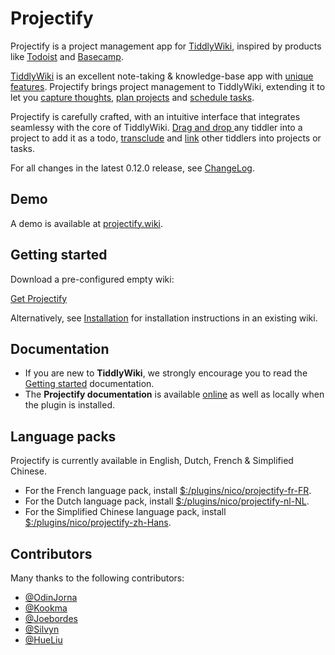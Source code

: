 <h1 class="">Projectify</h1><p>Projectify is a project management app for <a class="tc-tiddlylink-external" href="https://tiddlywiki.com" rel="noopener noreferrer" target="_blank">TiddlyWiki</a>, inspired by products like <a class="tc-tiddlylink-external" href="https://todoist.com" rel="noopener noreferrer" target="_blank">Todoist</a> and <a class="tc-tiddlylink-external" href="https://basecamp.com" rel="noopener noreferrer" target="_blank">Basecamp</a>. </p><p><a class="tc-tiddlylink-external" href="https://tiddlywiki.com" rel="noopener noreferrer" target="_blank">TiddlyWiki</a> is an excellent note-taking &amp; knowledge-base app with <a class="tc-tiddlylink-external" href="https://tiddlywiki.com/#TiddlyWiki" rel="noopener noreferrer" target="_blank">unique features</a>. Projectify brings project management to TiddlyWiki, extending it to let you <a class="tc-tiddlylink tc-tiddlylink-shadow" href="https://projectify.wiki#%24%3A%2Fplugins%2Fnico%2Fprojectify%2Fdoc%2FInbox">capture thoughts</a>, <a class="tc-tiddlylink tc-tiddlylink-shadow" href="https://projectify.wiki#%24%3A%2Fplugins%2Fnico%2Fprojectify%2Fdoc%2FProjects">plan projects</a> and <a class="tc-tiddlylink tc-tiddlylink-shadow" href="https://projectify.wiki#%24%3A%2Fplugins%2Fnico%2Fprojectify%2Fdoc%2FSchedule">schedule tasks</a>.</p><p>Projectify is carefully crafted, with an intuitive interface that integrates seamlessy with the core of TiddlyWiki. <a class="tc-tiddlylink-external" href="https://tiddlywiki.com/#Drag%20and%20Drop" rel="noopener noreferrer" target="_blank">Drag and drop </a> any tiddler into a project to add it as a todo, <a class="tc-tiddlylink-external" href="https://tiddlywiki.com/#Transclusion" rel="noopener noreferrer" target="_blank">transclude</a> and <a class="tc-tiddlylink-external" href="https://tiddlywiki.com/#Linking%20in%20WikiText" rel="noopener noreferrer" target="_blank">link</a> other tiddlers into projects or tasks.</p><p>For all changes in the latest 0.12.0 release, see <a class="tc-tiddlylink tc-tiddlylink-shadow" href="https://projectify.wiki#%24%3A%2Fplugins%2Fnico%2Fprojectify%2Fchangelog">ChangeLog</a>.</p><h2 class="">Demo</h2><p>A demo is available at <a class="tc-tiddlylink-external" href="https://projectify.wiki" rel="noopener noreferrer" target="_blank">projectify.wiki</a>.</p><h2 class="">Getting started</h2><p>Download a pre-configured empty wiki:</p><p><a class="py-btn btn-primary" download="empty.html" href="https://projectify.wiki/empty.html">
  Get Projectify
</a></p><p>Alternatively, see <a class="tc-tiddlylink tc-tiddlylink-shadow" href="https://projectify.wiki#%24%3A%2Fplugins%2Fnico%2Fprojectify%2Fdoc%2FInstallation">Installation</a> for installation instructions in an existing wiki.</p><h2 class="">Documentation</h2><ul><li>If you are new to <strong>TiddlyWiki</strong>, we strongly encourage you to read the <a class="tc-tiddlylink-external" href="https://tiddlywiki.com/#GettingStarted" rel="noopener noreferrer" target="_blank">Getting started</a> documentation.</li><li>The <strong>Projectify documentation</strong> is available <a class="tc-tiddlylink tc-tiddlylink-shadow" href="https://projectify.wiki#%24%3A%2Fplugins%2Fnico%2Fprojectify%2Fdoc%2FHelp">online</a> as well as locally when the plugin is installed.</li></ul><h2 class="">Language packs</h2><p>Projectify is currently available in English, Dutch, French &amp; Simplified Chinese.</p><ul><li>For the French language pack, install <a class="tc-tiddlylink tc-tiddlylink-missing" href="https://projectify.wiki#%24%3A%2Fplugins%2Fnico%2Fprojectify-fr-FR">$:/plugins/nico/projectify-fr-FR</a>.</li><li>For the Dutch language pack, install <a class="tc-tiddlylink tc-tiddlylink-missing" href="https://projectify.wiki#%24%3A%2Fplugins%2Fnico%2Fprojectify-nl-NL">$:/plugins/nico/projectify-nl-NL</a>.</li><li>For the Simplified Chinese language pack, install <a class="tc-tiddlylink tc-tiddlylink-missing" href="https://projectify.wiki#%24%3A%2Fplugins%2Fnico%2Fprojectify-zh-Hans">$:/plugins/nico/projectify-zh-Hans</a>.</li></ul><h2 class="">Contributors</h2><p>Many thanks to the following contributors:</p><ul><li><a class="tc-tiddlylink-external" href="https://github.com/OdinJorna" rel="noopener noreferrer" target="_blank">@OdinJorna</a></li><li><a class="tc-tiddlylink-external" href="https://github.com/kookma" rel="noopener noreferrer" target="_blank">@Kookma</a></li><li><a class="tc-tiddlylink-external" href="https://github.com/joebordes" rel="noopener noreferrer" target="_blank">@Joebordes</a></li><li><a class="tc-tiddlylink-external" href="https://github.com/silvyn" rel="noopener noreferrer" target="_blank">@Silvyn</a></li><li><a class="tc-tiddlylink-external" href="https://github.com/HueLiu" rel="noopener noreferrer" target="_blank">@HueLiu</a></li></ul>